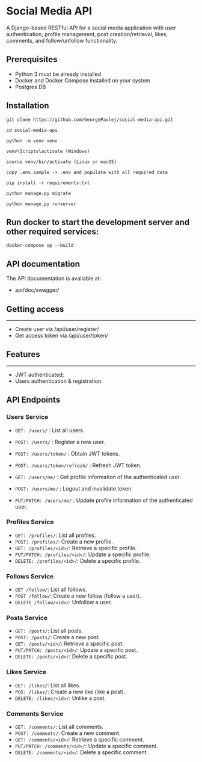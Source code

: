 # Social Media API

A Django-based RESTful API for a social media application with user authentication, profile management, post creation/retrieval, likes, comments, and follow/unfollow functionality.

## Prerequisites
- Python 3 must be already installed
- Docker and Docker Compose installed on your system
- Postgres DB

## Installation

```shell
git clone https://github.com/GeorgePavlej/social-media-api.git
```

```shell
cd social-media-api
```

```shell
python -m venv venv
```
```shell
venv\Scripts\activate (Windows)
```
```shell
source venv/bin/activate (Linux or macOS)
```

```shell
copy .env.sample -> .env and populate with all required data
```

```shell
pip install -r requirements.txt
```

```shell
python manage.py migrate
```

```shell
python manage.py runserver
```

## Run docker to start the development server and other required services:

```shell
docker-compose up --build
```
## API documentation

The API documentation is available at:
- api/doc/swagger/

## Getting access
<hr>

- Create user via /api/user/register/
- Get access token via /api/user/token/

## Features
<hr>

- JWT authenticated;
- Users authentication & registration

## API Endpoints

### Users Service

- `GET: /users/` : List all users.

- `POST: /users/` : Register a new user.

- `POST: /users/token/` : Obtain JWT tokens.

- `POST: /users/token/refresh/` : Refresh JWT token.

- `GET: /users/me/` : Get profile information of the authenticated user.

- `POST: /users/me/` : Logout and invalidate token

- `PUT/PATCH: /users/me/` : Update profile information of the authenticated user.

### Profiles Service

- `GET: /profiles/`: List all profiles.
- `POST: /profiles/`: Create a new profile.
- `GET: /profiles/<id>/`: Retrieve a specific profile.
- `PUT/PATCH: /profiles/<id>/`: Update a specific profile.
- `DELETE: /profiles/<id>/`: Delete a specific profile.

### Follows Service

- `GET /follow/`: List all follows.
- `POST /follow/`: Create a new follow (follow a user).
- `DELETE /follow/<id>/`: Unfollow a user.

### Posts Service

- `GET: /posts/`: List all posts.
- `POST: /posts/`: Create a new post.
- `GET: /posts/<id>/`: Retrieve a specific post.
- `PUT/PATCH: /posts/<id>/`: Update a specific post.
- `DELETE: /posts/<id>/`: Delete a specific post.

### Likes Service

- `GET: /likes/`: List all likes.
- `POS: /likes/`: Create a new like (like a post).
- `DELETE: /likes/<id>/`: Unlike a post.

### Comments Service

- `GET: /comments/`: List all comments.
- `POST: /comments/`: Create a new comment.
- `GET: /comments/<id>/`: Retrieve a specific comment.
- `PUT/PATCH: /comments/<id>/`: Update a specific comment.
- `DELETE: /comments/<id>/`: Delete a specific comment.
